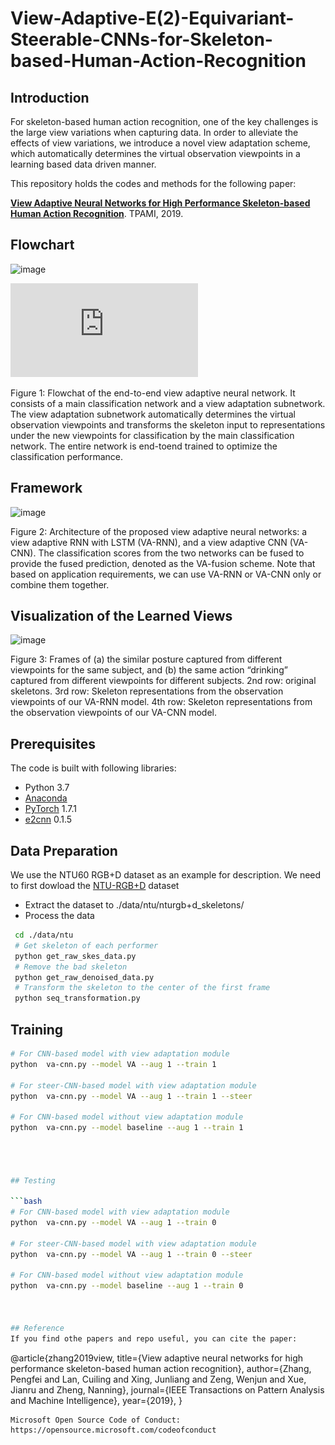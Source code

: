 
# View-Adaptive-E(2)-Equivariant-Steerable-CNNs-for-Skeleton-based-Human-Action-Recognition

## Introduction
For skeleton-based human action recognition, one of the key challenges is the large view variations when capturing data. In order to alleviate the effects of view variations, we introduce a novel view adaptation scheme, which automatically determines the virtual observation viewpoints in a learning based data driven manner.  

This repository holds the codes and methods for the following paper:

[**View Adaptive Neural Networks for High Performance Skeleton-based Human Action Recognition**](https://arxiv.org/pdf/1804.07453.pdf). TPAMI, 2019.


## Flowchart

![image](https://github.com/microsoft/View-Adaptive-Neural-Networks-for-Skeleton-based-Human-Action-Recognition/blob/master/image/Flowchart.png)

![image](https://github.com/hsyntemiz/VA-ES-CNNs-for-Skeleton-based-Human-Action-Recognition/blob/master/image/544proj-va-cnn.pdf)




Figure 1: Flowchat of the end-to-end view adaptive neural network. It consists of a main classification network and a view adaptation subnetwork. The view adaptation subnetwork automatically determines the virtual observation viewpoints and transforms the skeleton input to representations under the new viewpoints for classification by the main classification network. The entire network is end-toend trained to optimize the classification performance.

## Framework

![image](https://github.com/microsoft/View-Adaptive-Neural-Networks-for-Skeleton-based-Human-Action-Recognition/blob/master/image/Framework.png)

Figure 2: Architecture of the proposed view adaptive neural networks: a view adaptive RNN with LSTM (VA-RNN), and a view adaptive CNN (VA-CNN). The classification scores from the two networks can be fused to provide the fused prediction, denoted as the VA-fusion scheme. Note that based on application requirements, we can use VA-RNN or VA-CNN only or combine them together. 

## Visualization of the Learned Views

![image](https://github.com/microsoft/View-Adaptive-Neural-Networks-for-Skeleton-based-Human-Action-Recognition/blob/master/image/visulization.png)

Figure 3: Frames of (a) the similar posture captured from different viewpoints for the same subject, and (b) the same action “drinking” captured from different viewpoints for different subjects. 2nd row: original skeletons. 3rd row: Skeleton representations from the observation viewpoints of our VA-RNN model. 4th row: Skeleton representations from the observation viewpoints of our VA-CNN model.


## Prerequisites
The code is built with following libraries:
- Python 3.7
- [Anaconda](https://www.anaconda.com/)
- [PyTorch](https://pytorch.org/) 1.7.1
- [e2cnn](https://github.com/QUVA-Lab/e2cnn) 0.1.5 



## Data Preparation

We use the NTU60 RGB+D dataset as an example for description. We need to first dowload the [NTU-RGB+D](https://github.com/shahroudy/NTURGB-D) dataset

- Extract the dataset to ./data/ntu/nturgb+d_skeletons/
- Process the data
```bash
 cd ./data/ntu
 # Get skeleton of each performer
 python get_raw_skes_data.py
 # Remove the bad skeleton 
 python get_raw_denoised_data.py
 # Transform the skeleton to the center of the first frame
 python seq_transformation.py
```


## Training

```bash
# For CNN-based model with view adaptation module
python  va-cnn.py --model VA --aug 1 --train 1 

# For steer-CNN-based model with view adaptation module
python  va-cnn.py --model VA --aug 1 --train 1 --steer

# For CNN-based model without view adaptation module
python  va-cnn.py --model baseline --aug 1 --train 1




## Testing

```bash
# For CNN-based model with view adaptation module
python  va-cnn.py --model VA --aug 1 --train 0

# For steer-CNN-based model with view adaptation module
python  va-cnn.py --model VA --aug 1 --train 0 --steer

# For CNN-based model without view adaptation module
python  va-cnn.py --model baseline --aug 1 --train 0



## Reference
If you find othe papers and repo useful, you can cite the paper: 

```
@article{zhang2019view,
  title={View adaptive neural networks for high performance skeleton-based human action recognition},
  author={Zhang, Pengfei and Lan, Cuiling and Xing, Junliang and Zeng, Wenjun and Xue, Jianru and Zheng, Nanning},
  journal={IEEE Transactions on Pattern Analysis and Machine Intelligence},
  year={2019},
}


```
Microsoft Open Source Code of Conduct: https://opensource.microsoft.com/codeofconduct

